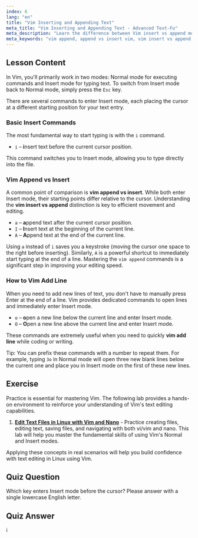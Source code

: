 ```yaml
---
index: 6
lang: "en"
title: "Vim Inserting and Appending Text"
meta_title: "Vim Inserting and Appending Text - Advanced Text-Fu"
meta_description: "Learn the difference between Vim insert vs append modes. Master commands like 'i', 'a', and 'o' to efficiently edit text, vim append content, and vim add line."
meta_keywords: "vim append, append vs insert vim, vim insert vs append, vim add line, vim text editing, vim commands, vim tutorial, insert mode, append mode"
---
```


## Lesson Content

In Vim, you'll primarily work in two modes: Normal mode for executing commands and Insert mode for typing text. To switch from Insert mode back to Normal mode, simply press the `Esc` key.

There are several commands to enter Insert mode, each placing the cursor at a different starting position for your text entry.

### Basic Insert Commands

The most fundamental way to start typing is with the `i` command.

- `i` – **i**nsert text before the current cursor position.

This command switches you to Insert mode, allowing you to type directly into the file.

### Vim Append vs Insert

A common point of comparison is **vim append vs insert**. While both enter Insert mode, their starting points differ relative to the cursor. Understanding the **vim insert vs append** distinction is key to efficient movement and editing.

- `a` – **a**ppend text after the current cursor position.
- `I` – **I**nsert text at the beginning of the current line.
- `A` – **A**ppend text at the end of the current line.

Using `a` instead of `i` saves you a keystroke (moving the cursor one space to the right before inserting). Similarly, `A` is a powerful shortcut to immediately start typing at the end of a line. Mastering the `vim append` commands is a significant step in improving your editing speed.

### How to Vim Add Line

When you need to add new lines of text, you don't have to manually press Enter at the end of a line. Vim provides dedicated commands to open lines and immediately enter Insert mode.

- `o` – **o**pen a new line below the current line and enter Insert mode.
- `O` – **O**pen a new line above the current line and enter Insert mode.

These commands are extremely useful when you need to quickly **vim add line** while coding or writing.

Tip: You can prefix these commands with a number to repeat them. For example, typing `3o` in Normal mode will open three new blank lines below the current one and place you in Insert mode on the first of these new lines.

## Exercise

Practice is essential for mastering Vim. The following lab provides a hands-on environment to reinforce your understanding of Vim's text editing capabilities.

1.  **[Edit Text Files in Linux with Vim and Nano](https://labex.io/labs/comptia-edit-text-files-in-linux-with-vim-and-nano-591076)** - Practice creating files, editing text, saving files, and navigating with both vi/vim and nano. This lab will help you master the fundamental skills of using Vim's Normal and Insert modes.

Applying these concepts in real scenarios will help you build confidence with text editing in Linux using Vim.

## Quiz Question

Which key enters Insert mode before the cursor? Please answer with a single lowercase English letter.

## Quiz Answer

i
